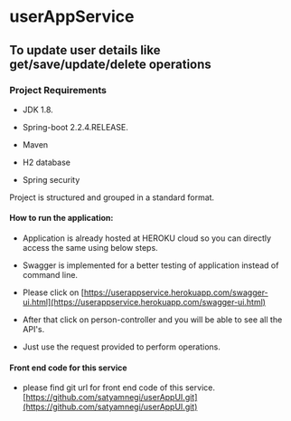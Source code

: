 # userAppService

## To update user details like get/save/update/delete operations

### Project Requirements

* JDK 1.8.

* Spring-boot 2.2.4.RELEASE.

* Maven

* H2 database

* Spring security

Project is structured and grouped in a standard format.

#### How to run the application:

* Application is already hosted at HEROKU cloud so you can directly access the same using below steps.

* Swagger is implemented for a better testing of application instead of command line.

* Please click on [https://userappservice.herokuapp.com/swagger-ui.html](https://userappservice.herokuapp.com/swagger-ui.html)

* After that click on person-controller and you will be able to see all the API's.

* Just use the request provided to perform operations.

#### Front end code for this service

* please find git url for front end code of this service. [https://github.com/satyamnegi/userAppUI.git](https://github.com/satyamnegi/userAppUI.git)

